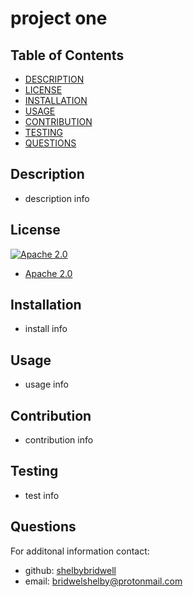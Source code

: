 # project one


## Table of Contents
- [DESCRIPTION](#description)
- [LICENSE](#license)
- [INSTALLATION](#installation)
- [USAGE](#usage)
- [CONTRIBUTION](#contribution)
- [TESTING](#testing)
- [QUESTIONS](#questions)

## Description 
- description info
## License
[![Apache 2.0](https://img.shields.io/badge/license-Apache-blue)](https://opensource.org/licenses/Apache-2.0)
- [Apache 2.0](https://opensource.org/licenses/Apache-2.0)

## Installation 
- install info
## Usage 
- usage info
## Contribution 
- contribution info
## Testing 
- test info
## Questions
For additonal information contact:
- github: [shelbybridwell](https://github.com/shelbybridwell)
- email: bridwelshelby@protonmail.com
